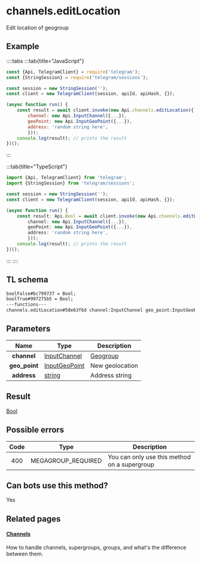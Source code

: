 # channels.editLocation

Edit location of geogroup

## Example

::::tabs
:::tab{title="JavaScript"}

```js
const {Api, TelegramClient} = require('telegram');
const {StringSession} = require('telegram/sessions');

const session = new StringSession('');
const client = new TelegramClient(session, apiId, apiHash, {});

(async function run() {
    const result = await client.invoke(new Api.channels.editLocation({
		channel: new Api.InputChannel({...}),
		geoPoint: new Api.InputGeoPoint({...}),
		address: 'random string here',
		}));
    console.log(result); // prints the result
})();
```

:::

:::tab{title="TypeScript"}

```ts
import {Api, TelegramClient} from 'telegram';
import {StringSession} from 'telegram/sessions';

const session = new StringSession('');
const client = new TelegramClient(session, apiId, apiHash, {});

(async function run() {
    const result: Api.Bool = await client.invoke(new Api.channels.editLocation({
		channel: new Api.InputChannel({...}),
		geoPoint: new Api.InputGeoPoint({...}),
		address: 'random string here',
		}));
    console.log(result); // prints the result
})();
```

:::
::::

## TL schema

```txt
boolFalse#bc799737 = Bool;
boolTrue#997275b5 = Bool;
---functions---
channels.editLocation#58e63f6d channel:InputChannel geo_point:InputGeoPoint address:string = Bool;
```

## Parameters

|     Name      | Type                                                          | Description                                       |
| :-----------: | ------------------------------------------------------------- | ------------------------------------------------- |
|  **channel**  | [InputChannel](https://core.telegram.org/type/InputChannel)   | [Geogroup](https://core.telegram.org/api/channel) |
| **geo_point** | [InputGeoPoint](https://core.telegram.org/type/InputGeoPoint) | New geolocation                                   |
|  **address**  | [string](https://core.telegram.org/type/string)               | Address string                                    |

## Result

[Bool](https://core.telegram.org/type/Bool)

## Possible errors

| Code | Type               | Description                                  |
| :--: | ------------------ | -------------------------------------------- |
| 400  | MEGAGROUP_REQUIRED | You can only use this method on a supergroup |

## Can bots use this method?

Yes

## Related pages

#### [Channels](https://core.telegram.org/api/channel)

How to handle channels, supergroups, groups, and what's the difference between them.
